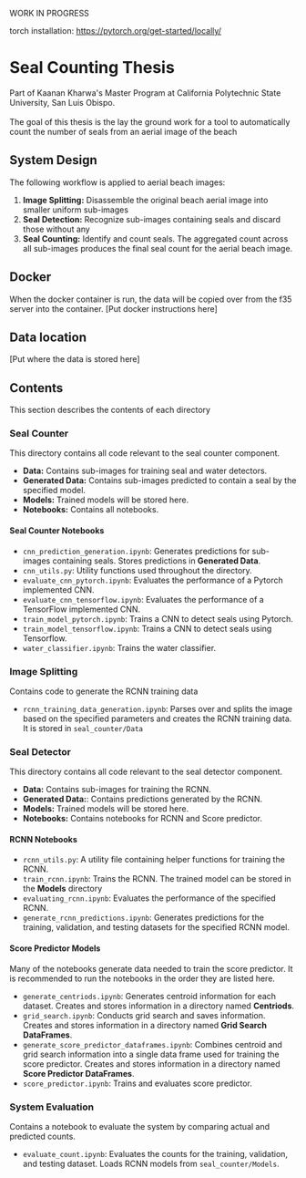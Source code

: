
WORK IN PROGRESS

torch installation: https://pytorch.org/get-started/locally/

# Seal Counting Thesis
Part of Kaanan Kharwa's Master Program at California Polytechnic State University, San Luis Obispo. 
<br><br>The goal of this thesis is the lay the ground work for a tool to automatically count the number of seals from an aerial image of the beach
## System Design
The following workflow is applied to aerial beach images:<br>
1. **Image Splitting:** Disassemble the original beach aerial image into smaller uniform sub-images <br>
2. **Seal Detection:** Recognize sub-images containing seals and discard those without any <br>
3. **Seal Counting:** Identify and count seals. The aggregated count across all sub-images produces the final seal count for the aerial beach image.

## Docker
When the docker container is run, the data will be copied over from the f35 server into the container.
[Put docker instructions here]

## Data location
[Put where the data is stored here]

## Contents
This section describes the contents of each directory 

### Seal Counter
This directory contains all code relevant to the seal counter component.
* **Data:** Contains sub-images for training seal and water detectors.
* **Generated Data:** Contains sub-images predicted to contain a seal by the specified model.
* **Models:** Trained models will be stored here.
* **Notebooks:** Contains all notebooks.

#### Seal Counter Notebooks
* `cnn_prediction_generation.ipynb`: Generates predictions for sub-images containing seals. Stores predictions in **Generated Data**.
* `cnn_utils.py`: Utility functions used throughout the directory.
* `evaluate_cnn_pytorch.ipynb`: Evaluates the performance of a Pytorch implemented CNN.
* `evaluate_cnn_tensorflow.ipynb`: Evaluates the performance of a TensorFlow implemented CNN.
* `train_model_pytorch.ipynb`: Trains a CNN to detect seals using Pytorch.
* `train_model_tensorflow.ipynb`: Trains a CNN to detect seals using Tensorflow.
* `water_classifier.ipynb`: Trains the water classifier.

### Image Splitting
Contains code to generate the RCNN training data
* `rcnn_training_data_generation.ipynb`: Parses over and splits the image based on the specified parameters and creates the RCNN training data. It is stored in `seal_counter/Data`

### Seal Detector
This directory contains all code relevant to the seal detector component.
* **Data:** Contains sub-images for training the RCNN.
* **Generated Data:**: Contains predictions generated by the RCNN.
* **Models:** Trained models will be stored here.
* **Notebooks:** Contains notebooks for RCNN and Score predictor.

#### RCNN Notebooks
* `rcnn_utils.py`: A utility file containing helper functions for training the RCNN.
* `train_rcnn.ipynb`: Trains the RCNN. The trained model can be stored in the **Models** directory
* `evaluating_rcnn.ipynb`: Evaluates the performance of the specified RCNN.
* `generate_rcnn_predictions.ipynb`: Generates predictions for the training, validation, and testing datasets for the specified RCNN model.

#### Score Predictor Models
Many of the notebooks generate data needed to train the score predictor. It is recommended to run the notebooks in the order they are listed here.
* `generate_centriods.ipynb`: Generates centroid information for each dataset. Creates and stores information in a directory named **Centriods**.
* `grid_search.ipynb`: Conducts grid search and saves information. Creates and stores information in a directory named **Grid Search DataFrames**.
* `generate_score_predictor_dataframes.ipynb`: Combines centroid and grid search information into a single data frame used for training the score predictor. Creates and stores information in a directory named **Score Predictor DataFrames**.
* `score_predictor.ipynb`: Trains and evaluates score predictor.

### System Evaluation
Contains a notebook to evaluate the system by comparing actual and predicted counts.
* `evaluate_count.ipynb`: Evaluates the counts for the training, validation, and testing dataset. Loads RCNN models from `seal_counter/Models`.
